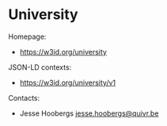 University
===

Homepage:
* https://w3id.org/university

JSON-LD contexts:
* https://w3id.org/university/v1

Contacts: 
* Jesse Hoobergs <jesse.hoobergs@quivr.be>
